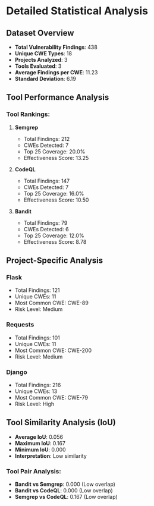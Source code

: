 
# Detailed Statistical Analysis

## Dataset Overview

- **Total Vulnerability Findings**: 438
- **Unique CWE Types**: 18
- **Projects Analyzed**: 3
- **Tools Evaluated**: 3
- **Average Findings per CWE**: 11.23
- **Standard Deviation**: 6.19

## Tool Performance Analysis

### Tool Rankings:

1. **Semgrep**
   - Total Findings: 212
   - CWEs Detected: 7
   - Top 25 Coverage: 20.0%
   - Effectiveness Score: 13.25

2. **CodeQL**
   - Total Findings: 147
   - CWEs Detected: 7
   - Top 25 Coverage: 16.0%
   - Effectiveness Score: 10.50

3. **Bandit**
   - Total Findings: 79
   - CWEs Detected: 6
   - Top 25 Coverage: 12.0%
   - Effectiveness Score: 8.78

## Project-Specific Analysis


### Flask
- Total Findings: 121
- Unique CWEs: 11
- Most Common CWE: CWE-89
- Risk Level: Medium

### Requests
- Total Findings: 101
- Unique CWEs: 11
- Most Common CWE: CWE-200
- Risk Level: Medium

### Django
- Total Findings: 216
- Unique CWEs: 13
- Most Common CWE: CWE-79
- Risk Level: High

## Tool Similarity Analysis (IoU)


- **Average IoU**: 0.056
- **Maximum IoU**: 0.167
- **Minimum IoU**: 0.000
- **Interpretation**: Low similarity

### Tool Pair Analysis:
- **Bandit vs Semgrep**: 0.000 (Low overlap)
- **Bandit vs CodeQL**: 0.000 (Low overlap)
- **Semgrep vs CodeQL**: 0.167 (Low overlap)
